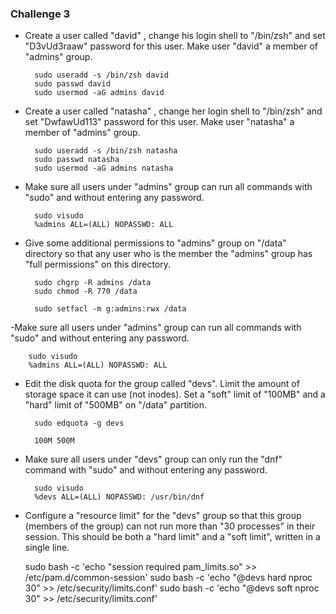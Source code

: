 ### Challenge 3

- Create a user called "david" , change his login shell to "/bin/zsh" and set "D3vUd3raaw" password for this user.
   Make user "david" a member of "admins" group.

        sudo useradd -s /bin/zsh david
        sudo passwd david
        sudo usermod -aG admins david

- Create a user called "natasha" , change her login shell to "/bin/zsh" and set "DwfawUd113" password for this user.
  Make user "natasha" a member of "admins" group.
    
        sudo useradd -s /bin/zsh natasha
        sudo passwd natasha
        sudo usermod -aG admins natasha

- Make sure all users under "admins" group can run all commands with "sudo" and without entering any password.

        sudo visudo
        %admins ALL=(ALL) NOPASSWD: ALL

- Give some additional permissions to "admins" group on "/data" directory so that any user who is the member the "admins" group has "full permissions" on this directory.

        sudo chgrp -R admins /data
        sudo chmod -R 770 /data

        sudo setfacl -m g:admins:rwx /data

-Make sure all users under "admins" group can run all commands with "sudo" and without entering any password.

        sudo visudo
        %admins ALL=(ALL) NOPASSWD: ALL

- Edit the disk quota for the group called "devs". Limit the amount of storage space it can use (not inodes). Set a "soft" limit of "100MB" and a "hard" limit of "500MB" on "/data" partition.

        sudo edquota -g devs

        100M 500M
- Make sure all users under "devs" group can only run the "dnf" command with "sudo" and without entering any password.

        sudo visudo
        %devs ALL=(ALL) NOPASSWD: /usr/bin/dnf

- Configure a "resource limit" for the "devs" group so that this group (members of the group) can not run more than "30 processes" in their session. This should be both a "hard limit" and a "soft limit", written in a single line.

   sudo bash -c 'echo "session required pam_limits.so" >> /etc/pam.d/common-session'
   sudo bash -c 'echo "@devs hard nproc 30" >> /etc/security/limits.conf'
   sudo bash -c 'echo "@devs soft nproc 30" >> /etc/security/limits.conf'
